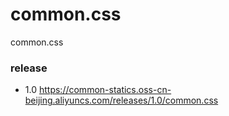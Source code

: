 # common.css
common.css

### release
* 1.0 https://common-statics.oss-cn-beijing.aliyuncs.com/releases/1.0/common.css
